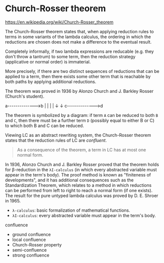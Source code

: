 # Church-Rosser theorem

https://en.wikipedia.org/wiki/Church-Rosser_theorem

The Church-Rosser theorem states that, when applying reduction rules to terms in some variants of the lambda calculus, the ordering in which the reductions are chosen does not make a difference to the eventual result.

Completely informally, if two lambda expressions are reducable (e.g. they don't throw a tantrum) to some term, then the reduction strategy (applicative or normal order) is immaterial.

More precisely, if there are two distinct sequences of reductions that can be applied to a term, then there exists some other term that is reachable by both paths by applying additional reductions.

The theorem was proved in 1936 by Alonzo Church and J. Barkley Rosser (Church's student).

a-------------->b
|               |
|               |
↓               ↓
c-------------->d

The theorem is symbolized by a diagram: if term `A` can be reduced to both `B` and `C`, then there must be a further term `D` (possibly equal to either B or C) to which both B and C can be reduced.

Viewing LC as an abstract rewriting system, the Church-Rosser theorem states that the reduction rules of LC are *confluent*.

> As a consequence of the theorem, a term in LC has at most one normal form.


In 1936, Alonzo Church and J. Barkley Rosser proved that the theorem holds for β-reduction in the `λI-calculus` (in which every abstracted variable must appear in the term's body). The proof method is known as "finiteness of developments", and it has additional consequences such as the Standardization Theorem, which relates to a method in which reductions can be performed from left to right to reach a normal form (if one exists). The result for the pure untyped lambda calculus was proved by D. E. Shroer in 1965.


* `λ-calculus`: basic formalization of mathematical functions.
* `λI-calculus`: every abstracted variable must appear in the term's body.

confluence
- ground confluence
- local confluence
- Church-Rosser property
- semi-confluence
- strong confluence
